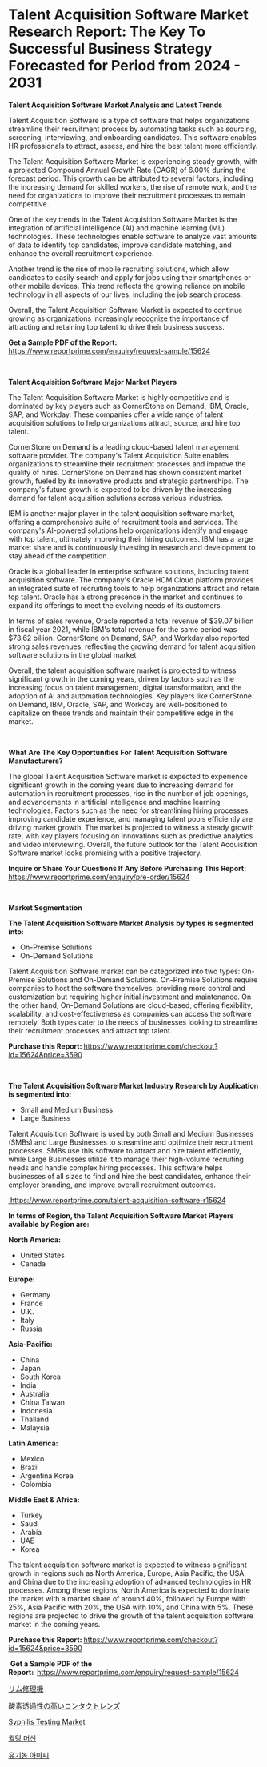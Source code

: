 <p><h1>Talent Acquisition Software Market Research Report: The Key To Successful Business Strategy Forecasted for Period from 2024 - 2031</h1></p><p><strong>Talent Acquisition Software Market Analysis and Latest Trends</strong></p>
<p><p>Talent Acquisition Software is a type of software that helps organizations streamline their recruitment process by automating tasks such as sourcing, screening, interviewing, and onboarding candidates. This software enables HR professionals to attract, assess, and hire the best talent more efficiently.</p><p>The Talent Acquisition Software Market is experiencing steady growth, with a projected Compound Annual Growth Rate (CAGR) of 6.00% during the forecast period. This growth can be attributed to several factors, including the increasing demand for skilled workers, the rise of remote work, and the need for organizations to improve their recruitment processes to remain competitive.</p><p>One of the key trends in the Talent Acquisition Software Market is the integration of artificial intelligence (AI) and machine learning (ML) technologies. These technologies enable software to analyze vast amounts of data to identify top candidates, improve candidate matching, and enhance the overall recruitment experience.</p><p>Another trend is the rise of mobile recruiting solutions, which allow candidates to easily search and apply for jobs using their smartphones or other mobile devices. This trend reflects the growing reliance on mobile technology in all aspects of our lives, including the job search process.</p><p>Overall, the Talent Acquisition Software Market is expected to continue growing as organizations increasingly recognize the importance of attracting and retaining top talent to drive their business success.</p></p>
<p><strong>Get a Sample PDF of the Report:&nbsp;</strong> <a href="https://www.reportprime.com/enquiry/request-sample/15624">https://www.reportprime.com/enquiry/request-sample/15624</a></p>
<p>&nbsp;</p>
<p><strong>Talent Acquisition Software Major Market Players</strong></p>
<p><p>The Talent Acquisition Software Market is highly competitive and is dominated by key players such as CornerStone on Demand, IBM, Oracle, SAP, and Workday. These companies offer a wide range of talent acquisition solutions to help organizations attract, source, and hire top talent.</p><p>CornerStone on Demand is a leading cloud-based talent management software provider. The company's Talent Acquisition Suite enables organizations to streamline their recruitment processes and improve the quality of hires. CornerStone on Demand has shown consistent market growth, fueled by its innovative products and strategic partnerships. The company's future growth is expected to be driven by the increasing demand for talent acquisition solutions across various industries.</p><p>IBM is another major player in the talent acquisition software market, offering a comprehensive suite of recruitment tools and services. The company's AI-powered solutions help organizations identify and engage with top talent, ultimately improving their hiring outcomes. IBM has a large market share and is continuously investing in research and development to stay ahead of the competition.</p><p>Oracle is a global leader in enterprise software solutions, including talent acquisition software. The company's Oracle HCM Cloud platform provides an integrated suite of recruiting tools to help organizations attract and retain top talent. Oracle has a strong presence in the market and continues to expand its offerings to meet the evolving needs of its customers.</p><p>In terms of sales revenue, Oracle reported a total revenue of $39.07 billion in fiscal year 2021, while IBM's total revenue for the same period was $73.62 billion. CornerStone on Demand, SAP, and Workday also reported strong sales revenues, reflecting the growing demand for talent acquisition software solutions in the global market.</p><p>Overall, the talent acquisition software market is projected to witness significant growth in the coming years, driven by factors such as the increasing focus on talent management, digital transformation, and the adoption of AI and automation technologies. Key players like CornerStone on Demand, IBM, Oracle, SAP, and Workday are well-positioned to capitalize on these trends and maintain their competitive edge in the market.</p></p>
<p>&nbsp;</p>
<p><strong>What Are The Key Opportunities For Talent Acquisition Software Manufacturers?</strong></p>
<p><p>The global Talent Acquisition Software market is expected to experience significant growth in the coming years due to increasing demand for automation in recruitment processes, rise in the number of job openings, and advancements in artificial intelligence and machine learning technologies. Factors such as the need for streamlining hiring processes, improving candidate experience, and managing talent pools efficiently are driving market growth. The market is projected to witness a steady growth rate, with key players focusing on innovations such as predictive analytics and video interviewing. Overall, the future outlook for the Talent Acquisition Software market looks promising with a positive trajectory.</p></p>
<p><strong>Inquire or Share Your Questions If Any Before Purchasing This Report:</strong> <a href="https://www.reportprime.com/enquiry/pre-order/15624">https://www.reportprime.com/enquiry/pre-order/15624</a></p>
<p>&nbsp;</p>
<p><strong>Market Segmentation</strong></p>
<p><strong>The Talent Acquisition Software Market Analysis by types is segmented into:</strong></p>
<p><ul><li>On-Premise Solutions</li><li>On-Demand Solutions</li></ul></p>
<p><p>Talent Acquisition Software market can be categorized into two types: On-Premise Solutions and On-Demand Solutions. On-Premise Solutions require companies to host the software themselves, providing more control and customization but requiring higher initial investment and maintenance. On the other hand, On-Demand Solutions are cloud-based, offering flexibility, scalability, and cost-effectiveness as companies can access the software remotely. Both types cater to the needs of businesses looking to streamline their recruitment processes and attract top talent.</p></p>
<p><strong>Purchase this Report:&nbsp;</strong><a href="https://www.reportprime.com/checkout?id=15624&price=3590">https://www.reportprime.com/checkout?id=15624&price=3590</a></p>
<p>&nbsp;</p>
<p><strong>The Talent Acquisition Software Market Industry Research by Application is segmented into:</strong></p>
<p><ul><li>Small and Medium Business</li><li>Large Business</li></ul></p>
<p><p>Talent Acquisition Software is used by both Small and Medium Businesses (SMBs) and Large Businesses to streamline and optimize their recruitment processes. SMBs use this software to attract and hire talent efficiently, while Large Businesses utilize it to manage their high-volume recruiting needs and handle complex hiring processes. This software helps businesses of all sizes to find and hire the best candidates, enhance their employer branding, and improve overall recruitment outcomes.</p></p>
<p><a href="https://www.reportprime.com/talent-acquisition-software-r15624">&nbsp;https://www.reportprime.com/talent-acquisition-software-r15624</a></p>
<p><strong>In terms of Region, the Talent Acquisition Software Market Players available by Region are:</strong></p>
<p>
    <p> <strong> North America: </strong>
        <ul>
            <li>United States</li>
            <li>Canada</li>
        </ul>
        </p> 
    <p> <strong> Europe: </strong>
        <ul>
            <li>Germany</li>
            <li>France</li>
            <li>U.K.</li>
            <li>Italy</li>
            <li>Russia</li>
        </ul>
        </p> 
    <p> <strong> Asia-Pacific: </strong>
        <ul>
            <li>China</li>
            <li>Japan</li>
            <li>South Korea</li>
            <li>India</li>
            <li>Australia</li>
            <li>China Taiwan</li>
            <li>Indonesia</li>
            <li>Thailand</li>
            <li>Malaysia</li>
        </ul>
        </p> 
    <p> <strong> Latin America: </strong>
        <ul>
            <li>Mexico</li>
            <li>Brazil</li>
            <li>Argentina Korea</li>
            <li>Colombia</li>
        </ul>
        </p> 
    <p> <strong> Middle East & Africa: </strong>
        <ul>
            <li>Turkey</li>
            <li>Saudi</li>
            <li>Arabia</li>
            <li>UAE</li>
            <li>Korea</li>
        </ul>
    </p>
    </p>
<p><p>The talent acquisition software market is expected to witness significant growth in regions such as North America, Europe, Asia Pacific, the USA, and China due to the increasing adoption of advanced technologies in HR processes. Among these regions, North America is expected to dominate the market with a market share of around 40%, followed by Europe with 25%, Asia Pacific with 20%, the USA with 10%, and China with 5%. These regions are projected to drive the growth of the talent acquisition software market in the coming years.</p></p>
<p><strong>Purchase this Report: </strong><a href="https://www.reportprime.com/checkout?id=15624&price=3590">https://www.reportprime.com/checkout?id=15624&price=3590</a></p>
<p>&nbsp;<strong>Get a Sample PDF of the Report:&nbsp;&nbsp;</strong><a href="https://www.reportprime.com/enquiry/request-sample/15624">https://www.reportprime.com/enquiry/request-sample/15624</a></p>
<p><strong></strong></p>
<p><p><a href="https://medium.com/@eugenethompson65/%E3%83%AA%E3%83%A0%E4%BF%AE%E7%90%86%E6%A9%9F%E5%B8%82%E5%A0%B4%E3%81%AE%E5%B1%95%E6%9C%9B-%E6%A5%AD%E7%95%8C%E6%A6%82%E8%A6%81%E3%81%A8%E4%BA%88%E6%B8%AC-2024%E5%B9%B4%E3%81%8B%E3%82%892031%E5%B9%B4-aa4d44037eff">リム修理機</a></p><p><a href="https://medium.com/@idellamante2023/%E9%AB%98%E9%85%B8%E7%B4%A0%E9%80%8F%E9%81%8E%E6%80%A7%E3%82%92%E6%8C%81%E3%81%A4%E3%82%B3%E3%83%B3%E3%82%BF%E3%82%AF%E3%83%88%E3%83%AC%E3%83%B3%E3%82%BA%E5%B8%82%E5%A0%B4%E3%81%AF-%E5%B8%82%E5%A0%B4%E3%82%B7%E3%82%A7%E3%82%A2-%E5%B8%82%E5%A0%B4%E3%83%88%E3%83%AC%E3%83%B3%E3%83%89-%E5%B8%82%E5%A0%B4%E6%88%90%E9%95%B7%E3%81%AB%E9%96%A2%E3%81%99%E3%82%8B%E6%83%85%E5%A0%B1%E3%82%92%E6%8F%90%E4%BE%9B%E3%81%97%E3%81%BE%E3%81%99-d20cdf443486">酸素透過性の高いコンタクトレンズ</a></p><p><a href="https://github.com/RoccoManning/Market-Research-Report-List-4/blob/main/syphilis-testing-market.md">Syphilis Testing Market</a></p><p><a href="https://medium.com/@fosterfahey1971/%ED%80%BC%ED%8A%B8-%EA%B8%B0%EA%B3%84-%EC%8B%9C%EC%9E%A5%EC%9D%80-%EC%8B%9C%EC%9E%A5-%EC%A0%90%EC%9C%A0%EC%9C%A8-%EC%8B%9C%EC%9E%A5-%ED%8A%B8%EB%A0%8C%EB%93%9C-%EB%B0%8F-%EC%8B%9C%EC%9E%A5-%EC%84%B1%EC%9E%A5%EC%97%90-%EB%8C%80%ED%95%9C-%EC%A0%95%EB%B3%B4%EB%A5%BC-%EC%A0%9C%EA%B3%B5%ED%95%A9%EB%8B%88%EB%8B%A4-2fbef66ddfc8">퀼팅 머신</a></p><p><a href="https://medium.com/@bruceabernathy2022/%EC%9C%A0%EA%B8%B0%EB%86%8D-%EC%95%84%EB%A7%88-%EC%95%84%EC%95%BC-%EC%A2%85%EC%9E%90-%EC%8B%9C%EC%9E%A5-%EC%8B%9C%EC%9E%A5-%EC%A0%90%EC%9C%A0%EC%9C%A8-%EC%8B%9C%EC%9E%A5-%EB%8F%99%ED%96%A5-%EB%B0%8F-%EB%AF%B8%EB%9E%98-%EC%84%B1%EC%9E%A5-%ED%83%90%EC%83%89-5131b420330f">유기농 아마씨</a></p></p>